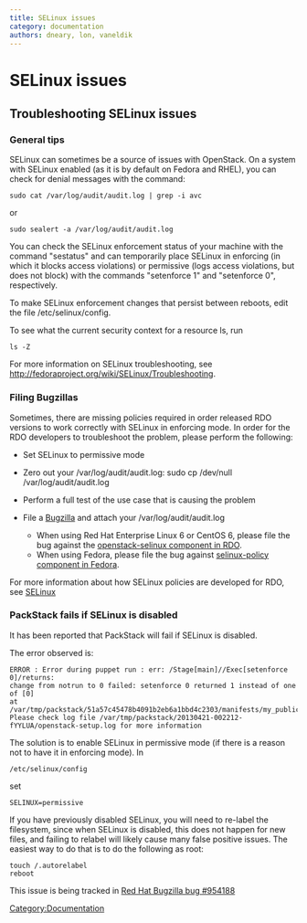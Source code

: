```yaml
---
title: SELinux issues
category: documentation
authors: dneary, lon, vaneldik
---
```


# SELinux issues

## Troubleshooting SELinux issues

### General tips

SELinux can sometimes be a source of issues with OpenStack. On a system with SELinux enabled (as it is by default on Fedora and RHEL), you can check for denial messages with the command:

    sudo cat /var/log/audit/audit.log | grep -i avc

or

    sudo sealert -a /var/log/audit/audit.log

You can check the SELinux enforcement status of your machine with the command "sestatus" and can temporarily place SELinux in enforcing (in which it blocks access violations) or permissive (logs access violations, but does not block) with the commands "setenforce 1" and "setenforce 0", respectively.

To make SELinux enforcement changes that persist between reboots, edit the file /etc/selinux/config.

To see what the current security context for a resource ls, run

    ls -Z

For more information on SELinux troubleshooting, see <http://fedoraproject.org/wiki/SELinux/Troubleshooting>.

### Filing Bugzillas

Sometimes, there are missing policies required in order released RDO versions to work correctly with SELinux in enforcing mode. In order for the RDO developers to troubleshoot the problem, please perform the following:

*   Set SELinux to permissive mode
*   Zero out your /var/log/audit/audit.log:
        sudo cp /dev/null /var/log/audit/audit.log

*   Perform a full test of the use case that is causing the problem
*   File a [Bugzilla](https://bugzilla.redhat.com) and attach your /var/log/audit/audit.log
    -   When using Red Hat Enterprise Linux 6 or CentOS 6, please file the bug against the [openstack-selinux component in RDO](https://bugzilla.redhat.com/enter_bug.cgi?component=openstack-selinux&product=RDO).
    -   When using Fedora, please file the bug against [selinux-policy component in Fedora](https://bugzilla.redhat.com/enter_bug.cgi?component=selinux-policy&product=Fedora).

For more information about how SELinux policies are developed for RDO, see [SELinux](/install/selinux/)

### PackStack fails if SELinux is disabled

It has been reported that PackStack will fail if SELinux is disabled.

The error observed is:

    ERROR : Error during puppet run : err: /Stage[main]//Exec[setenforce 0]/returns:
    change from notrun to 0 failed: setenforce 0 returned 1 instead of one of [0]
    at /var/tmp/packstack/51a57c45478b4091b2eb6a1bbd4c2303/manifests/my_public_ip_ring_swift.pp:56
    Please check log file /var/tmp/packstack/20130421-002212-fYYLUA/openstack-setup.log for more information

The solution is to enable SELinux in permissive mode (if there is a reason not to have it in enforcing mode). In

    /etc/selinux/config

set

    SELINUX=permissive

If you have previously disabled SELinux, you will need to re-label the filesystem, since when SELinux is disabled, this does not happen for new files, and failing to relabel will likely cause many false positive issues. The easiest way to do that is to do the following as root:

    touch /.autorelabel
    reboot

This issue is being tracked in [Red Hat Bugzilla bug #954188](http://bugzilla.redhat.com/show_bug.cgi?id=954188)

<Category:Documentation>
